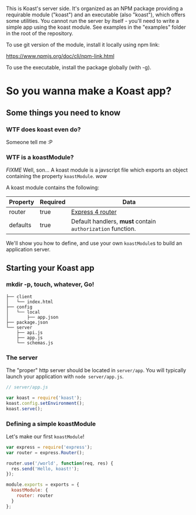 This is Koast's server side. It's organized as an NPM package providing a
requirable module ("koast") and an executable (also "koast"), which offers some
utilities. You cannot run the server by itself - you'll need to write a simple
app using the koast module. See examples in the "examples" folder in the root
of the repository.

To use git version of the module, install it locally using npm link:

  https://www.npmjs.org/doc/cli/npm-link.html

To use the executable, install the package globally (with -g). 


# So you wanna make a Koast app?


## Some things you need to know

### WTF does koast even do?

Someone tell me :P

### WTF is a koastModule?

*FIXME*
Well, son... A koast module is a javscript file which exports an object
containing the property `koastModule`. *_wow_*


A koast module contains the following:


| Property | Required | Data |
|----------|----------|------|
| router   |  true    |  [Express 4 router](http://expressjs.com/4x/api.html#router)  |
| defaults |  true    |  Default handlers, **must** contain `authorization` function. |


We'll show you how to define, and use your
own `koastModule`s to build an application server.



## Starting your Koast app

### mkdir -p, touch, whatever, Go!

```
├── client
│   └── index.html
├── config
│   └── local
│       ├── app.json
├── package.json
└── server
    ├── api.js
    ├── app.js
    └── schemas.js
```

### The server

The "proper" http server should be located in `server/app`. You will typically
launch your application with `node server/app.js`.

```javascript
// server/app.js

var koast = require('koast');
koast.config.setEnvironment();
koast.serve();
```

### Defining a simple koastModule

Let's make our first `koastModule`!

```javascript
var express = require('express');
var router = express.Router();

router.use('/world', function(req, res) {
  res.send('Hello, koast!');
});

module.exports = exports = {
  koastModule: {
    router: router
  }
};
```
